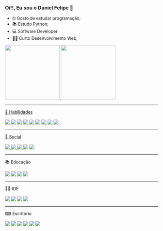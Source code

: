 ### Oi!!, Eu sou o Daniel Felipe 👋

- 🤓 Gosto de estudar programação;
- 📚 Estudo Python;
- 💻 Software Developer
- 👩‍💻 Curto Desenvolvimento Web;

<div>
  <a href="https://github.com/iamDFSB/">
  <img height=180em  src="https://github-readme-stats.vercel.app/api?username=iamDFSB&show_icons=true&theme=dracula"/>
  <img height=180em src="https://github-readme-stats.vercel.app/api/top-langs/?username=iamDFSB&theme=dracula"/>
</div>
<hr>
🚀 Habilidades
<div style="diplay:inline_block"><br>
  <img src="https://img.shields.io/badge/Markdown-000000?style=for-the-badge&logo=markdown&logoColor=white" />
  <img src="https://img.shields.io/badge/Python-14354C?style=for-the-badge&logo=python&logoColor=white" />
  <img src="https://img.shields.io/badge/HTML5-E34F26?style=for-the-badge&logo=html5&logoColor=white" />
  <img src="https://img.shields.io/badge/CSS3-1572B6?style=for-the-badge&logo=css3&logoColor=white" />
  <img src="https://img.shields.io/badge/JavaScript-F7DF1E?style=for-the-badge&logo=javascript&logoColor=black" />
  <img src="https://img.shields.io/badge/C-00599C?style=for-the-badge&logo=c&logoColor=white" />
  <img src="https://img.shields.io/badge/C%2B%2B-00599C?style=for-the-badge&logo=c%2B%2B&logoColor=white" />
  <img src="https://img.shields.io/badge/GIT-E44C30?style=for-the-badge&logo=git&logoColor=white" />
  <img src="https://img.shields.io/badge/Node.js-339933?style=for-the-badge&logo=Node.js&logoColor=white" />
  
</div>
<hr>
👨 Social<br><br>
<div style="diplay:inline_block">
  <img src="https://img.shields.io/badge/Gmail-D14836?style=for-the-badge&logo=gmail&logoColor=white" />
  
  <a href="https://www.linkedin.com/in/daniel-felipe-santana-batista-a52a48233/" target="_blank">
      <img src="https://img.shields.io/badge/LinkedIn-0077B5?style=for-the-badge&logo=linkedin&logoColor=white" />
  </a>
  <a href="https://github.com/iamDFSB" target="_blank">
      <img src="https://img.shields.io/badge/GitHub-100000?style=for-the-badge&logo=github&logoColor=white" />
  </a>
  
  <img src="https://img.shields.io/badge/Codepen-000000?style=for-the-badge&logo=codepen&logoColor=white" />
  <img src="https://img.shields.io/badge/Telegram-2CA5E0?style=for-the-badge&logo=telegram&logoColor=white" />
</div>
<hr>
📚 Educação<br><br>
<div style="diplay:inline_block">
  <img src="https://img.shields.io/badge/Coursera-0056D2?style=for-the-badge&logo=Coursera&logoColor=white" />
  <img src="https://img.shields.io/badge/Duolingo-58CC02?style=for-the-badge&logo=Duolingo&logoColor=white" />
  <img src="https://img.shields.io/badge/Exercism-009CAB?style=for-the-badge&logo=exercism&logoColor=white" />
  <img src="https://img.shields.io/badge/Udemy-EC5252?style=for-the-badge&logo=Udemy&logoColor=white" />
</div>
<hr>
👩‍💻 IDE<br><br>
<div style="diplay:inline_block">
  <img src="https://img.shields.io/badge/Colab-F9AB00?style=for-the-badge&logo=googlecolab&color=525252" />
  <img src="https://img.shields.io/badge/sublime_text-%23575757.svg?&style=for-the-badge&logo=sublime-text&logoColor=important" />
  <img src="https://img.shields.io/badge/Visual_Studio_Code-0078D4?style=for-the-badge&logo=visual%20studio%20code&logoColor=white" />
  <img src="https://img.shields.io/badge/Visual_Studio-5C2D91?style=for-the-badge&logo=visual%20studio&logoColor=white" />
</div>
<hr>
⌨ Escritório<br><br>
<div style="diplay:inline_block">
  <img src="https://img.shields.io/badge/Miro-050038?style=for-the-badge&logo=Miro&logoColor=white" />
  <img src="https://img.shields.io/badge/Prezi-3181FF?style=for-the-badge&logo=prezi&logoColor=white" />
  <img src="https://img.shields.io/badge/Trello-0052CC?style=for-the-badge&logo=trello&logoColor=white" />
  <img src="https://img.shields.io/badge/Notion-000000?style=for-the-badge&logo=notion&logoColor=white" />
  <img src="https://img.shields.io/badge/Microsoft_Excel-217346?style=for-the-badge&logo=microsoft-excel&logoColor=white" />
  <img src="https://img.shields.io/badge/Jira-0052CC?style=for-the-badge&logo=Jira&logoColor=white" />
</div>
